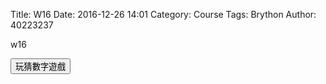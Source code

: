 Title: W16
Date: 2016-12-26 14:01
Category: Course
Tags: Brython
Author: 40223237

w16

<!-- PELICAN_END_SUMMARY -->

<!-- 導入 Brython 標準程式庫 -->

<script type="text/javascript" 
    src="https://cdn.rawgit.com/brython-dev/brython/master/www/src/brython_dist.js">
</script>

<!-- 啟動 Brython -->
<script>
window.onload=function(){
brython(1);
}
</script>

<!-- 以下實際利用  Brython 畫圖 -->
<div id="con"></div>
<script type="text/python3">
from browser import alert
from browser import document
from browser import html
import random
#print("test")
#alert("test")
con1 = document["con"]
# 1.利用亂數模組產生標準答案
標準答案 = random.randint(1,100)

# 2.取得使用者所猜整數 ( 可以使用try except : 防止輸入非整數)
# 3.根據使用者與標準答案比較大小，並且回應提示字串
'''假如使用whlie迴圈,可以在使用者沒有猜對之前繼續輸入
並且累積猜題次數
'''
con1 <= str(標準答案)
'''
try:
    for i in range(1) :
        #con1 <= "test"+"<br/>"
        yourInput=int(input("請輸入一整數唷!!"))
        #con1 <="test"+html.BR()
        output = yourInput + 1
        con1 <= "你輸入整數加上1之後，為" +str(output)
except:
    con1 <= "拜託請輸入整數好嗎87"
'''
def b1(e):
    alert("click")
document["b1"].bind("click",b1)
</script>
<button id="b1">玩猜數字遊戲</button>


